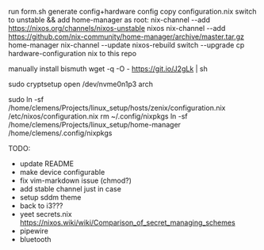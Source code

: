 run form.sh
generate config+hardware config
copy configuration.nix
switch to unstable && add home-manager
as root:
  nix-channel --add https://nixos.org/channels/nixos-unstable nixos
  nix-channel --add https://github.com/nix-community/home-manager/archive/master.tar.gz home-manager
  nix-channel --update
  nixos-rebuild switch --upgrade
cp hardware-configuration nix to this repo

manually install bismuth
wget -q -O - https://git.io/J2gLk | sh

sudo cryptsetup open /dev/nvme0n1p3 arch

sudo ln -sf /home/clemens/Projects/linux_setup/hosts/zenix/configuration.nix /etc/nixos/configuration.nix
rm ~/.config/nixpkgs
ln -sf /home/clemens/Projects/linux_setup/home-manager /home/clemens/.config/nixpkgs

TODO:
- update README
- make device configurable
- fix vim-markdown issue (chmod?)
- add stable channel just in case
- setup sddm theme
- back to i3???
- yeet secrets.nix https://nixos.wiki/wiki/Comparison_of_secret_managing_schemes
- pipewire
- bluetooth

